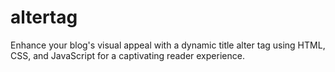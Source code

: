 # altertag
Enhance your blog's visual appeal with a dynamic title alter tag using HTML, CSS, and JavaScript for a captivating reader experience.
